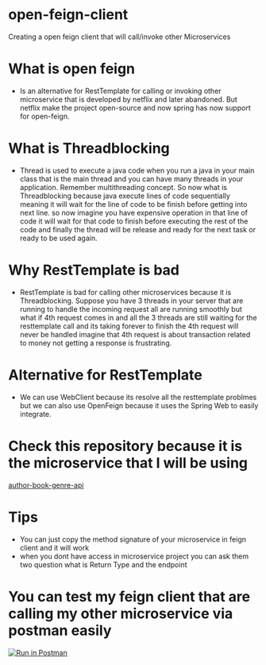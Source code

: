 # open-feign-client
Creating a open feign client that will call/invoke other Microservices

# What is open feign
- Is an alternative for RestTemplate for calling or invoking other microservice that is developed by netflix and later abandoned.
But netflix make the project open-source and now spring has now support for open-feign.

# What is Threadblocking
- Thread is used to execute a java code when you run a java in your main class that is the main thread and you can have many threads in your application.
Remember multithreading concept. So now what is Threadblocking because java execute lines of code sequentially meaning it will wait for the line of code
to be finish before getting into next line. so now imagine you have expensive operation in that line of code it will wait for that code to finish before executing
the rest of the code and finally the thread will be release and ready for the next task or ready to be used again.

# Why RestTemplate is bad
- RestTemplate is bad for calling other microservices because it is Threadblocking. Suppose you have 3 threads in your server that are running
to handle the incoming request all are running smoothly but what if 4th request comes in and all the 3 threads are still waiting for the
resttemplate call and its taking forever to finish the 4th request will never be handled imagine that 4th request is about transaction related to
money not getting a response is frustrating.

# Alternative for RestTemplate
- We can use WebClient because its resolve all the resttemplate problmes but we can also use OpenFeign because it uses the Spring Web to easily integrate.

# Check this repository because it is the microservice that I will be using
[author-book-genre-api](https://github.com/Elleined/book-author-genre-rest-api.git)

# Tips
- You can just copy the method signature of your microservice in feign client and it will work
- when you dont have access in microservice project you can ask them two question what is Return Type and the endpoint

# You can test my feign client that are calling my other microservice via postman easily
[![Run in Postman](https://run.pstmn.io/button.svg)](https://app.getpostman.com/run-collection/26932885-50b24c11-3002-46ca-ab2d-fe7e64227e0a?action=collection%2Ffork&source=rip_markdown&collection-url=entityId%3D26932885-50b24c11-3002-46ca-ab2d-fe7e64227e0a%26entityType%3Dcollection%26workspaceId%3D1025f89f-d385-4194-8336-c923f55680b5)
